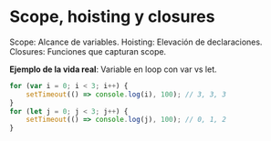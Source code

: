 # Scope, hoisting y closures

Scope: Alcance de variables. Hoisting: Elevación de declaraciones. Closures: Funciones que capturan scope.

**Ejemplo de la vida real**: Variable en loop con var vs let.

```javascript
for (var i = 0; i < 3; i++) {
    setTimeout(() => console.log(i), 100); // 3, 3, 3
}
for (let j = 0; j < 3; j++) {
    setTimeout(() => console.log(j), 100); // 0, 1, 2
}
```
